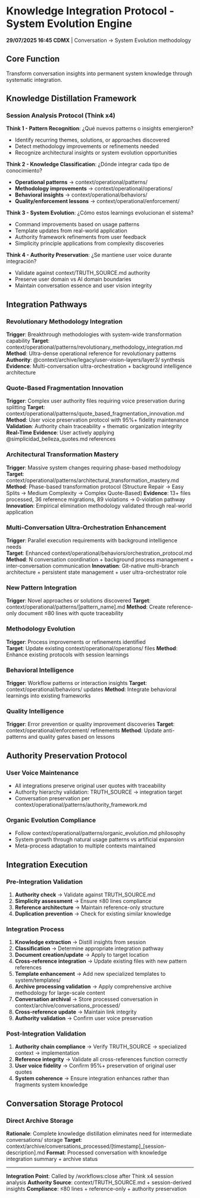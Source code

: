 # Knowledge Integration Protocol - System Evolution Engine

**29/07/2025 16:45 CDMX** | Conversation → System Evolution methodology

## Core Function
Transform conversation insights into permanent system knowledge through systematic integration.

## Knowledge Distillation Framework

### Session Analysis Protocol (Think x4)
**Think 1 - Pattern Recognition**: ¿Qué nuevos patterns o insights emergieron?
- Identify recurring themes, solutions, or approaches discovered
- Detect methodology improvements or refinements needed
- Recognize architectural insights or system evolution opportunities

**Think 2 - Knowledge Classification**: ¿Dónde integrar cada tipo de conocimiento?
- **Operational patterns** → context/operational/patterns/
- **Methodology improvements** → context/operational/operations/
- **Behavioral insights** → context/operational/behaviors/
- **Quality/enforcement lessons** → context/operational/enforcement/

**Think 3 - System Evolution**: ¿Cómo estos learnings evolucionan el sistema?
- Command improvements based on usage patterns
- Template updates from real-world application
- Authority framework refinements from user feedback
- Simplicity principle applications from complexity discoveries

**Think 4 - Authority Preservation**: ¿Se mantiene user voice durante integración?
- Validate against context/TRUTH_SOURCE.md authority
- Preserve user domain vs AI domain boundaries
- Maintain conversation essence and user vision integrity

## Integration Pathways

### Revolutionary Methodology Integration
**Trigger**: Breakthrough methodologies with system-wide transformation capability
**Target**: context/operational/patterns/revolutionary_methodology_integration.md
**Method**: Ultra-dense operational reference for revolutionary patterns
**Authority**: @context/archive/legacy/user-vision-layers/layer3/ synthesis
**Evidence**: Multi-conversation ultra-orchestration + background intelligence architecture

### Quote-Based Fragmentation Innovation
**Trigger**: Complex user authority files requiring voice preservation during splitting
**Target**: context/operational/patterns/quote_based_fragmentation_innovation.md  
**Method**: User voice preservation protocol with 95%+ fidelity maintenance
**Validation**: Authority chain traceability + thematic organization integrity
**Real-Time Evidence**: User actively applying @simplicidad_belleza_quotes.md references

### Architectural Transformation Mastery
**Trigger**: Massive system changes requiring phase-based methodology
**Target**: context/operational/patterns/architectural_transformation_mastery.md
**Method**: Phase-based transformation protocol (Structure Repair → Easy Splits → Medium Complexity → Complex Quote-Based)
**Evidence**: 13+ files processed, 36 reference migrations, 89 violations → 0-violation pathway
**Innovation**: Empirical elimination methodology validated through real-world application

### Multi-Conversation Ultra-Orchestration Enhancement
**Trigger**: Parallel execution requirements with background intelligence needs  
**Target**: Enhanced context/operational/behaviors/orchestration_protocol.md
**Method**: N conversation coordination + background process management + inter-conversation communication
**Innovation**: Git-native multi-branch architecture + persistent state management + user ultra-orchestrator role

### New Pattern Integration
**Trigger**: Novel approaches or solutions discovered
**Target**: context/operational/patterns/[pattern_name].md
**Method**: Create reference-only document ≤80 lines with quote traceability

### Methodology Evolution
**Trigger**: Process improvements or refinements identified  
**Target**: Update existing context/operational/operations/ files
**Method**: Enhance existing protocols with session learnings

### Behavioral Intelligence
**Trigger**: Workflow patterns or interaction insights
**Target**: context/operational/behaviors/ updates
**Method**: Integrate behavioral learnings into existing frameworks

### Quality Intelligence
**Trigger**: Error prevention or quality improvement discoveries
**Target**: context/operational/enforcement/ refinements
**Method**: Update anti-patterns and quality gates based on lessons

## Authority Preservation Protocol

### User Voice Maintenance
- All integrations preserve original user quotes with traceability
- Authority hierarchy validation: TRUTH_SOURCE → integration target
- Conversation preservation per context/operational/patterns/authority_framework.md

### Organic Evolution Compliance
- Follow context/operational/patterns/organic_evolution.md philosophy
- System growth through natural usage patterns vs artificial expansion
- Meta-process adaptation to multiple contexts maintained

## Integration Execution

### Pre-Integration Validation
1. **Authority check** → Validate against TRUTH_SOURCE.md
2. **Simplicity assessment** → Ensure ≤80 lines compliance
3. **Reference architecture** → Maintain reference-only structure
4. **Duplication prevention** → Check for existing similar knowledge

### Integration Process
1. **Knowledge extraction** → Distill insights from session
2. **Classification** → Determine appropriate integration pathway
3. **Document creation/update** → Apply to target location
4. **Cross-reference integration** → Update existing files with new pattern references
5. **Template enhancement** → Add new specialized templates to system/templates/
6. **Archive processing validation** → Apply comprehensive archive methodology for large-scale content
7. **Conversation archival** → Store processed conversation in context/archive/conversations_processed/
8. **Cross-reference update** → Maintain link integrity
9. **Authority validation** → Confirm user voice preservation

### Post-Integration Validation
1. **Authority chain compliance** → Verify TRUTH_SOURCE → specialized context → implementation
2. **Reference integrity** → Validate all cross-references function correctly
3. **User voice fidelity** → Confirm 95%+ preservation of original user quotes
4. **System coherence** → Ensure integration enhances rather than fragments system knowledge

## Conversation Storage Protocol

### Direct Archive Storage
**Rationale**: Complete knowledge distillation eliminates need for intermediate conversations/ storage
**Target**: context/archive/conversations_processed/[timestamp]_[session-description].md
**Format**: Processed conversation with knowledge integration summary + archive status

---
**Integration Point**: Called by /workflows:close after Think x4 session analysis
**Authority Source**: context/TRUTH_SOURCE.md + session-derived insights
**Compliance**: ≤80 lines + reference-only + authority preservation